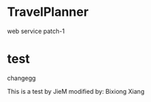 # TravelPlanner

web service
patch-1


test
=======
changegg

This is a test by JieM
modified by: Bixiong Xiang

